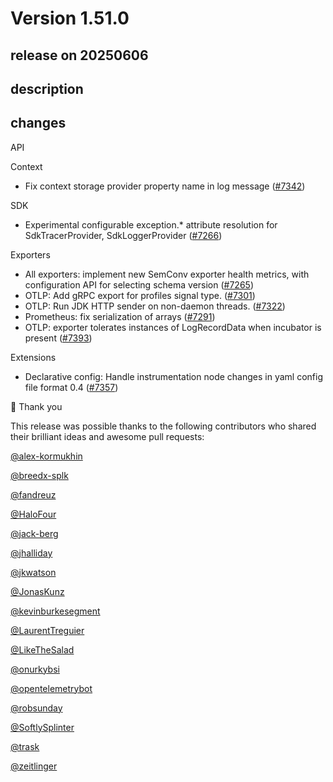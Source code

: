 # Version 1.51.0

## release on 20250606
## description
## changes
API

Context

* Fix context storage provider property name in log message (<a href="https://github.com/open-telemetry/opentelemetry-java/pull/7342" data-hovercard-type="pull_request" data-hovercard-url="/open-telemetry/opentelemetry-java/pull/7342/hovercard">#7342</a>)

SDK

* Experimental configurable exception.* attribute resolution for SdkTracerProvider, SdkLoggerProvider (<a href="https://github.com/open-telemetry/opentelemetry-java/pull/7266" data-hovercard-type="pull_request" data-hovercard-url="/open-telemetry/opentelemetry-java/pull/7266/hovercard">#7266</a>)

Exporters

* All exporters: implement new SemConv exporter health metrics, with configuration API for selecting schema version (<a href="https://github.com/open-telemetry/opentelemetry-java/pull/7265" data-hovercard-type="pull_request" data-hovercard-url="/open-telemetry/opentelemetry-java/pull/7265/hovercard">#7265</a>)
* OTLP: Add gRPC export for profiles signal type. (<a href="https://github.com/open-telemetry/opentelemetry-java/pull/7301" data-hovercard-type="pull_request" data-hovercard-url="/open-telemetry/opentelemetry-java/pull/7301/hovercard">#7301</a>)
* OTLP: Run JDK HTTP sender on non-daemon threads. (<a href="https://github.com/open-telemetry/opentelemetry-java/pull/7322" data-hovercard-type="pull_request" data-hovercard-url="/open-telemetry/opentelemetry-java/pull/7322/hovercard">#7322</a>)
* Prometheus: fix serialization of arrays (<a href="https://github.com/open-telemetry/opentelemetry-java/pull/7291" data-hovercard-type="pull_request" data-hovercard-url="/open-telemetry/opentelemetry-java/pull/7291/hovercard">#7291</a>)
* OTLP: exporter tolerates instances of LogRecordData when incubator is present (<a href="https://github.com/open-telemetry/opentelemetry-java/pull/7393" data-hovercard-type="pull_request" data-hovercard-url="/open-telemetry/opentelemetry-java/pull/7393/hovercard">#7393</a>)

Extensions

* Declarative config: Handle instrumentation node changes in yaml config file format 0.4 (<a href="https://github.com/open-telemetry/opentelemetry-java/pull/7357" data-hovercard-type="pull_request" data-hovercard-url="/open-telemetry/opentelemetry-java/pull/7357/hovercard">#7357</a>)

🙇 Thank you

This release was possible thanks to the following contributors who shared their brilliant ideas and awesome pull requests:

<a class="user-mention notranslate" data-hovercard-type="user" data-hovercard-url="/users/alex-kormukhin/hovercard" data-octo-click="hovercard-link-click" data-octo-dimensions="link_type:self" href="https://github.com/alex-kormukhin">@alex-kormukhin</a>  

<a class="user-mention notranslate" data-hovercard-type="user" data-hovercard-url="/users/breedx-splk/hovercard" data-octo-click="hovercard-link-click" data-octo-dimensions="link_type:self" href="https://github.com/breedx-splk">@breedx-splk</a>  

<a class="user-mention notranslate" data-hovercard-type="user" data-hovercard-url="/users/fandreuz/hovercard" data-octo-click="hovercard-link-click" data-octo-dimensions="link_type:self" href="https://github.com/fandreuz">@fandreuz</a>  

<a class="user-mention notranslate" data-hovercard-type="user" data-hovercard-url="/users/HaloFour/hovercard" data-octo-click="hovercard-link-click" data-octo-dimensions="link_type:self" href="https://github.com/HaloFour">@HaloFour</a>  

<a class="user-mention notranslate" data-hovercard-type="user" data-hovercard-url="/users/jack-berg/hovercard" data-octo-click="hovercard-link-click" data-octo-dimensions="link_type:self" href="https://github.com/jack-berg">@jack-berg</a>  

<a class="user-mention notranslate" data-hovercard-type="user" data-hovercard-url="/users/jhalliday/hovercard" data-octo-click="hovercard-link-click" data-octo-dimensions="link_type:self" href="https://github.com/jhalliday">@jhalliday</a>  

<a class="user-mention notranslate" data-hovercard-type="user" data-hovercard-url="/users/jkwatson/hovercard" data-octo-click="hovercard-link-click" data-octo-dimensions="link_type:self" href="https://github.com/jkwatson">@jkwatson</a>  

<a class="user-mention notranslate" data-hovercard-type="user" data-hovercard-url="/users/JonasKunz/hovercard" data-octo-click="hovercard-link-click" data-octo-dimensions="link_type:self" href="https://github.com/JonasKunz">@JonasKunz</a>  

<a class="user-mention notranslate" data-hovercard-type="user" data-hovercard-url="/users/kevinburkesegment/hovercard" data-octo-click="hovercard-link-click" data-octo-dimensions="link_type:self" href="https://github.com/kevinburkesegment">@kevinburkesegment</a>  

<a class="user-mention notranslate" data-hovercard-type="user" data-hovercard-url="/users/LaurentTreguier/hovercard" data-octo-click="hovercard-link-click" data-octo-dimensions="link_type:self" href="https://github.com/LaurentTreguier">@LaurentTreguier</a>  

<a class="user-mention notranslate" data-hovercard-type="user" data-hovercard-url="/users/LikeTheSalad/hovercard" data-octo-click="hovercard-link-click" data-octo-dimensions="link_type:self" href="https://github.com/LikeTheSalad">@LikeTheSalad</a>  

<a class="user-mention notranslate" data-hovercard-type="user" data-hovercard-url="/users/onurkybsi/hovercard" data-octo-click="hovercard-link-click" data-octo-dimensions="link_type:self" href="https://github.com/onurkybsi">@onurkybsi</a>  

<a class="user-mention notranslate" data-hovercard-type="user" data-hovercard-url="/users/opentelemetrybot/hovercard" data-octo-click="hovercard-link-click" data-octo-dimensions="link_type:self" href="https://github.com/opentelemetrybot">@opentelemetrybot</a>  

<a class="user-mention notranslate" data-hovercard-type="user" data-hovercard-url="/users/robsunday/hovercard" data-octo-click="hovercard-link-click" data-octo-dimensions="link_type:self" href="https://github.com/robsunday">@robsunday</a>  

<a class="user-mention notranslate" data-hovercard-type="user" data-hovercard-url="/users/SoftlySplinter/hovercard" data-octo-click="hovercard-link-click" data-octo-dimensions="link_type:self" href="https://github.com/SoftlySplinter">@SoftlySplinter</a>  

<a class="user-mention notranslate" data-hovercard-type="user" data-hovercard-url="/users/trask/hovercard" data-octo-click="hovercard-link-click" data-octo-dimensions="link_type:self" href="https://github.com/trask">@trask</a>  

<a class="user-mention notranslate" data-hovercard-type="user" data-hovercard-url="/users/zeitlinger/hovercard" data-octo-click="hovercard-link-click" data-octo-dimensions="link_type:self" href="https://github.com/zeitlinger">@zeitlinger</a>

